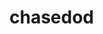 # chasedod

<!doctype html>

<html lang="en">
<head>
  <meta charset="utf-8">

  <title>HTML5 Template</title>
  <meta name="description" content="HTML5 Template">

</head>

<body>

</body>
</html>
